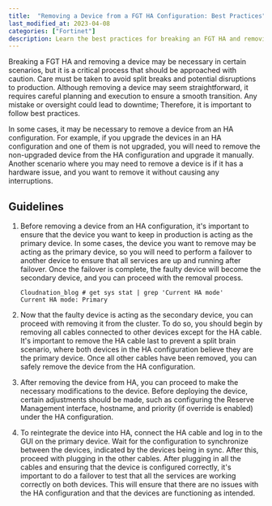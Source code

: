 ```yaml
---
title:  "Removing a Device from a FGT HA Configuration: Best Practices"
last_modified_at: 2023-04-08
categories: ["Fortinet"]
description: Learn the best practices for breaking an FGT HA and removing a device from the cluster without causing split breaks or disruptions to production. Follow our step-by-step guide with examples to ensure a smooth transition, from checking the primary device to reintegrating the device into HA. Get the most out of your FGT HA configuration with CloudNation Blog.
---
```


Breaking a FGT HA and removing a device may be necessary in certain scenarios, but it is a critical process that should be approached with caution. Care must be taken to avoid split breaks and potential disruptions to production. Although removing a device may seem straightforward, it requires careful planning and execution to ensure a smooth transition. Any mistake or oversight could lead to downtime; Therefore, it is important to follow best practices.

In some cases, it may be necessary to remove a device from an HA configuration. For example, if you upgrade the devices in an HA configuration and one of them is not upgraded, you will need to remove the non-upgraded device from the HA configuration and upgrade it manually. Another scenario where you may need to remove a device is if it has a hardware issue, and you want to remove it without causing any interruptions.

## Guidelines

1. Before removing a device from an HA configuration, it's important to ensure that the device you want to keep in production is acting as the primary device. In some cases, the device you want to remove may be acting as the primary device, so you will need to perform a failover to another device to ensure that all services are up and running after failover. Once the failover is complete, the faulty device will become the secondary device, and you can proceed with the removal process.
 
   ```shell
   Cloudnation_blog # get sys stat | grep 'Current HA mode'
   Current HA mode: Primary
   ```

2. Now that the faulty device is acting as the secondary device, you can proceed with removing it from the cluster. To do so, you should begin by removing all cables connected to other devices except for the HA cable. It's important to remove the HA cable last to prevent a split brain scenario, where both devices in the HA configuration believe they are the primary device. Once all other cables have been removed, you can safely remove the device from the HA configuration.
3. After removing the device from HA, you can proceed to make the necessary modifications to the device. Before deploying the device, certain adjustments should be made, such as configuring the Reserve Management interface, hostname, and priority (if override is enabled) under the HA configuration.
4. To reintegrate the device into HA, connect the HA cable and log in to the GUI on the primary device. Wait for the configuration to synchronize between the devices, indicated by the devices being in sync. After this, proceed with plugging in the other cables. After plugging in all the cables and ensuring that the device is configured correctly, it's important to do a failover to test that all the services are working correctly on both devices. This will ensure that there are no issues with the HA configuration and that the devices are functioning as intended.
